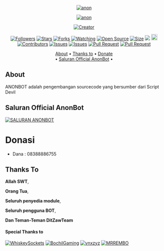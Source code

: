<p align="center">
 <a href="https://github.com/MRREMBO">
        <img
            src="https://readme-typing-svg.herokuapp.com?size=150&color=48006E&vCenter=true&width=650&height=200&lines=ANONBOT"
            alt="anon"
        />
    </a>
 </p>

<p align="center">
    <a href="https://github.com/MRREMBO">
        <img
            src="https://readme-typing-svg.herokuapp.com/?size=15&width=215&color=48006E&vCenter=true&lines=MAKE+YOUR+LIFE+MORE+EFFICIENT!"
            alt="anon"
        />
    </a>
</p>

<p align="center">
<a href="https://github.com/MRREMBO"><img title="Creator" src="https://img.shields.io/badge/Creator-MRREMBO-blue.svg?style=for-the-badge&logo=github"></a>
</p>
<p align="center">
<a href="https://github.com/MRREMBO/followers"><img title="Followers" src="https://img.shields.io/github/followers/MRREMBO?color=red&style=flat-square"></a>
<a href="https://github.com/MRREMBO/Anonbot-version-1.0.0/stargazers/"><img title="Stars" src="https://img.shields.io/github/stars/MRREMBO/Anonbot-version-1.0.0?color=yellow&style=flat-square"></a>
<a href="https://github.com/MRREMBO/Anonbot-version-1.0.0/network/members"><img title="Forks" src="https://img.shields.io/github/forks/MRREMBO/Anonbot-version-1.0.0?color=red&style=flat-square"></a>
<a href="https://github.com/MRREMBO/Anonbot-version-1.0.0/watchers"><img title="Watching" src="https://img.shields.io/github/watchers/MRREMBO/Anonbot-version-1.0.0?label=Watchers&color=blue&style=flat-square"></a>
<a href="https://github.com/MRREMBO/Anonbot-version-1.0.0"><img title="Open Source" src="https://badges.frapsoft.com/os/v2/open-source.svg?v=103"></a>
<a href="https://github.com/MRREMBO/Anonbot-version-1.0.0/"><img title="Size" src="https://img.shields.io/github/repo-size/MRREMBO/Anonbot-version-1.0.0?style=flat-square&color=green"></a>
<a href="https://hits.seeyoufarm.com"><img src="https://hits.seeyoufarm.com/api/count/incr/badge.svg?url=https://github.com/MRREMBO/Anonbot-version-1.0.0/&count_bg=%2379C83D&title_bg=%23555555&icon=probot.svg&icon_color=%2300FF6D&title=hits&edge_flat=false"/></a>
<a href="https://github.com/MRREMBO/Anonbot-version-1.0.0/graphs/commit-activity"><img height="20" src="https://img.shields.io/badge/Maintained%3F-No-green.svg"></a>
<a href="https://github.com/MRREMBO/Anonbot-version-1.0.0/graphs/contributors"><img title="Contributors" src="https://img.shields.io/github/contributors/MRREMBO/Anonbot-version-1.0.0?label=Contributors&color=blue&style=flat-square"></a>
<a href="https://github.com/MRREMBO/Anonbot-version-1.0.0/issues"><img title="Issues" src="https://img.shields.io/github/issues/MRREMBO/Anonbot-version-1.0.0?label=Issues&color=success&style=flat-square"></a>
<a href="https://github.com/MRREMBO/Anonbot-version-1.0.0/issues?q=is%3Aissue+is%3Aclosed"><img title="Issues" src="https://img.shields.io/github/issues-closed/MRREMBO/Anonbot-version-1.0.0?label=Issues&color=red&style=flat-square"></a>
<a href="https://github.com/MRREMBO/Anonbot-version-1.0.0/pulls"><img title="Pull Request" src="https://img.shields.io/github/issues-pr/MRREMBO/Anonbot-version-1.0.0?label=PullRequest&color=success&style=flat-square"></a>
<a href="https://github.com/MRREMBO/Anonbot-version-1.0.0/pulls?q=is%3Apr+is%3Aclosed"><img title="Pull Request" src="https://img.shields.io/github/issues-pr-closed/MRREMBO/Anonbot-version-1.0.0?label=PullRequest&color=red&style=flat-square"></a>
</p>

<p align="center">
  <a href="https://github.com/MRREMBO/Anonbot-version-1.0.0/#about">About</a> •
  <a href="https://github.com/MRREMBO/Anonbot-version-1.0.0/#thanks-to">Thanks to</a> •
  <a href="https://github.com/MRREMBO/Anonbot-version-1.0.0/#donasi">Donate</a></br> •
  <a href="https://github.com/MRREMBO/Anonbot-version-1.0.0/#Saluran Anonbot"> Saluran Official AnonBot</a> •

</p>

## About
ANONBOT adalah pengembangan sourcecode yang bersumber dari Script Devil

## Saluran Official AnonBot
[![SALURAN ANONBOT](https://img.shields.io/badge/WhatsApp%20Group-25D366?style=for-the-badge&logo=whatsapp&logoColor=white)](https://whatsapp.com/channel/0029VaefNUh8fewkWweWk535)

# Donasi
- Dana   : 08388886755

## Thanks To 
**Allah SWT**,

**Orang Tua**,

**Seluruh penyedia module**,

**Seluruh pengguna BOT**,

**Dan Teman-Teman DitZawTeam**


#### Special Thanks to
[![WhiskeySockets](https://github.com/WhiskeySockets.png?size=100)](https://github.com/WhiskeySockets)
[![BochilGaming](https://github.com/BochilGaming.png?size=100)](https://github.com/BochilGaming)
[![vnxzyz](https://github.com/vnxzyz.png?size=50)](https://github.com/vnxzyz)
[![MRREMBO](https://github.com/MRREMBO.png?size=100)](https://github.com/MRREMBO)
